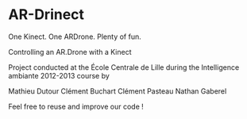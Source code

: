 AR-Drinect
==========

One Kinect. One ARDrone. Plenty of fun.

Controlling an AR.Drone with a Kinect

Project conducted at the École Centrale de Lille during the Intelligence ambiante 2012-2013 course by

Mathieu Dutour
Clément Buchart
Clément Pasteau
Nathan Gaberel

Feel free to reuse and improve our code !
